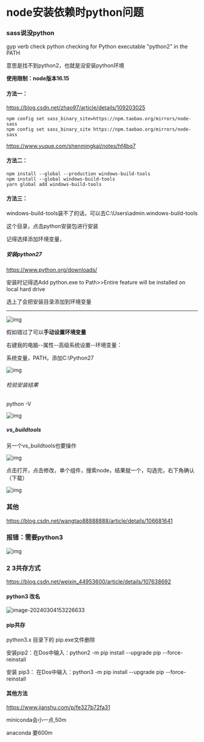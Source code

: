 # node安装依赖时python问题

### sass说没python

gyp verb check python checking for Python executable "python2" in the PATH

意思是找不到python2，也就是没安装python环境

**使用限制：node版本16.15**

#### 方法一：

https://blog.csdn.net/zhao97/article/details/109203025

```plain
npm config set sass_binary_site=https://npm.taobao.org/mirrors/node-sass
npm config set sass_binary_site https://npm.taobao.org/mirrors/node-sass
```

https://www.yuque.com/shenmingkai/notes/hf4bq7

#### 方法二：

```plain
npm install --global --production windows-build-tools
npm install --global windows-build-tools
yarn global add windows-build-tools
```

#### 方法三：

windows-build-tools装不了的话，可以去C:\Users\admin\.windows-build-tools

这个目录，点击python安装包进行安装

记得选择添加环境变量，

##### 安装python27

https://www.python.org/downloads/

安装时记得选Add python.exe to Path>>Entire feature will be installed on local hard drive

选上了会把安装目录添加到环境变量



------

![img](https://raw.githubusercontent.com/xxxsjan/pic-bed/main/202304291744719.png)

假如错过了可以**手动设置环境变量**

右键我的电脑--属性--高级系统设置--环境变量：

系统变量，PATH，添加C:\Python27

![img](https://raw.githubusercontent.com/xxxsjan/pic-bed/main/202304291743071.png)

###### 检验安装结果

python -V

![img](https://raw.githubusercontent.com/xxxsjan/pic-bed/main/202304291744819.png)



##### vs_buildtools

另一个vs_buildtools也要操作

![img](https://raw.githubusercontent.com/xxxsjan/pic-bed/main/202304291744148.png)

点击打开，点击修改，单个组件，搜索node，结果就一个，勾选完，右下角确认（下载）

![img](https://raw.githubusercontent.com/xxxsjan/pic-bed/main/202304291744405.png)





### 其他

https://blog.csdn.net/wangtao88888888/article/details/106681641



### 报错：需要python3



![img](https://raw.githubusercontent.com/xxxsjan/pic-bed/main/202304291744923.png)



### 2 3共存方式

https://blog.csdn.net/weixin_44953600/article/details/107638692





#### python3 改名

![image-20240304153226633](https://raw.githubusercontent.com/xxxsjan/pic-bed/main/image-20240304153226633.png)

#### pip共存

python3.x 目录下的 pip.exe文件删除

安装pip2：在Dos中输入：python2 -m pip install --upgrade pip --force-reinstall

安装 pip3： 在Dos中输入：python3 -m pip install --upgrade pip --force-reinstall 



#### 其他方法

https://www.jianshu.com/p/fe327b72fa31

miniconda会小一点,50m

anaconda 要600m